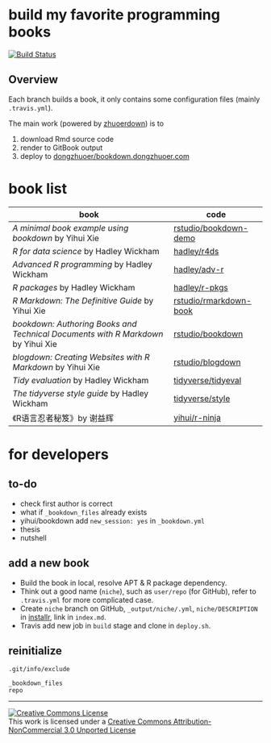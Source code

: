 # build my favorite programming books
[![Build Status](https://travis-ci.com/dongzhuoer/autobookdown.svg?branch=master)](https://travis-ci.com/dongzhuoer/autobookdown)



## Overview

Each branch builds a book, it only contains some configuration files (mainly `.travis.yml`). 

The main work (powered by [zhuoerdown](https://github.com/dongzhuoer/zhuoerdown)) is to 

1. download Rmd source code
1. render to GitBook output
1. deploy to [dongzhuoer/bookdown.dongzhuoer.com](https://github.com/dongzhuoer/bookdown.dongzhuoer.com)



# book list

| book                                                                             | code                                                                              |
|----------------------------------------------------------------------------------|-----------------------------------------------------------------------------------|
| _A minimal book example using bookdown_ by Yihui Xie                             | [rstudio/bookdown-demo](https://github.com/rstudio/bookdown-demo)                 |
| _R for data science_ by Hadley Wickham                                           | [hadley/r4ds](https://github.com/hadley/r4ds)                                     |
| _Advanced R programming_ by Hadley Wickham                                       | [hadley/adv-r](https://github.com/hadley/adv-r)                                   |
| _R packages_ by Hadley Wickham                                                   | [hadley/r-pkgs](https://github.com/hadley/r-pkgs)                                 |
| _R Markdown: The Definitive Guide_ by Yihui Xie                                  | [rstudio/rmarkdown-book](https://github.com/rstudio/rmarkdown-book)               |
| _bookdown: Authoring Books and Technical Documents with R Markdown_ by Yihui Xie | [rstudio/bookdown](https://github.com/rstudio/bookdown/tree/master/inst/examples) |
| _blogdown: Creating Websites with R Markdown_ by Yihui Xie                       | [rstudio/blogdown](https://github.com/rstudio/blogdown/tree/master/docs)          |
| _Tidy evaluation_ by Hadley Wickham                                              | [tidyverse/tidyeval](https://github.com/tidyverse/tidyeval)                       |
| _The tidyverse style guide_ by Hadley Wickham                                    | [tidyverse/style](https://github.com/tidyverse/style)                             |
| 《R语言忍者秘笈》by 谢益辉                                                                  | [yihui/r-ninja](https://github.com/yihui/r-ninja)                                 |



# for developers

## to-do

- check first author is correct
- what if `_bookdown_files` already exists
- yihui/bookdown add `new_session: yes` in `_bookdown.yml`
- thesis
- nutshell

## add a new book

- Build the book in local, resolve APT & R package dependency.
- Think out a good name (`niche`), such as `user/repo` (for GitHub), refer to `.travis.yml` for more complicated case.
- Create `niche` branch on GitHub, `_output/niche/.yml`, `niche/DESCRIPTION` in [installr](https://github.com/dongzhuoer/installr), link in `index.md`.
- Travis add new job in `build` stage and clone in `deploy.sh`.

## reinitialize

`.git/info/exclude`
```
_bookdown_files
repo
```



-----------------------

[![Creative Commons License](https://i.creativecommons.org/l/by-nc/3.0/88x31.png)](http://creativecommons.org/licenses/by-nc/3.0/)  
This work is licensed under a [Creative Commons Attribution-NonCommercial 3.0 Unported License](http://creativecommons.org/licenses/by-nc/3.0/)
